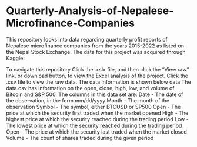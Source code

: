 # Quarterly-Analysis-of-Nepalese-Microfinance-Companies
This repository looks into data regarding quarterly profit reports of Nepalese microfinance companies from the years 2015-2022 as listed on the Nepal Stock Exchange.
The data for this project was acquired through Kaggle: 

To navigate this repository
Click the .xslx file, and then click the “View raw” link, or download button, to view the Excel analysis of the project.
Click the .csv file to view the raw data.
The data information is shown below
data
The data.csv has information on the open, close, high, low, and volume of Bitcoin and S&P 500. The columns in this data set are:
Date - The date of the observation, in the form mm/dd/yyyy
Month - The month of the observation
Symbol - The symbol, either BTCUSD or SP500
Open - The price at which the security first traded when the market opened
High - The highest price at which the security reached during the trading period
Low - The lowest price at which the security reached during the trading period
Open - The price at which the security last traded when the market closed
Volume - The count of shares traded during the given period
